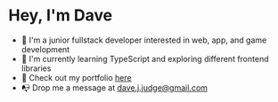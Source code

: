 # Hey, I'm Dave

* 🧱 I'm a junior fullstack developer interested in web, app, and game development
* 🌱 I'm currently learning TypeScript and exploring different frontend libraries
* 🎨 Check out my portfolio [here](https://dave-judge-portfolio.netlify.app/)
* 📭 Drop me a message at dave.j.judge@gmail.com
